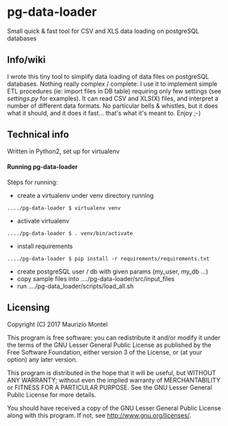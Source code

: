 # pg-data-loader
Small quick &amp; fast tool for CSV and XLS data loading on postgreSQL databases

## Info/wiki
I wrote this tiny tool to simplify data loading of data files on postgreSQL databases.
Nothing really complex / complete: I use it to implement simple ETL procedures (ie: import files in DB table) requiring only few settings (see *settings.py* for examples).
It can read CSV and XLS(X) files, and interpret a number of different data formats.
No particular bells & whistles, but it does what it should, and it does it fast... that's what it's meant to.
Enjoy ;-)

## Technical info
Written in Python2, set up for virtualenv

#### Running pg-data-loader

Steps for running:

- create a virtualenv under venv directory running
```
..../pg-data-loader $ virtualenv venv
```
- activate virtualenv
```
..../pg-data-loader $ . venv/bin/activate
```
- install requirements
```
..../pg-data-loader $ pip install -r requirements/requirements.txt
```
- create postgreSQL user / db with given params (my_user, my_db ...)
- copy sample files into ..../pg-data-loader/src/input_files
- run ..../pg-data_loader/scripts/load_all.sh

## Licensing
Copyright (C) 2017 Maurizio Montel

This program is free software: you can redistribute it and/or modify it under the terms of the GNU Lesser General Public License as published by the Free Software Foundation, either version 3 of the License, or (at your option) any later version.

This program is distributed in the hope that it will be useful, but WITHOUT ANY WARRANTY; without even the implied warranty of MERCHANTABILITY or FITNESS FOR A PARTICULAR PURPOSE. See the GNU Lesser General Public License for more details.

You should have received a copy of the GNU Lesser General Public License along with this program. If not, see http://www.gnu.org/licenses/.